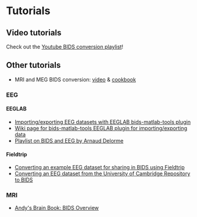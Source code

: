 # Tutorials

## Video tutorials

Check out the
[Youtube BIDS conversion playlist](https://www.youtube.com/watch?v=pAv9WuyyF3g&list=PLtJYlrqQ3YK_M4YgkUx6akJqlHF1R7A5g)!

## Other tutorials

-   MRI and MEG BIDS conversion:
    [video](https://www.youtube.com/watch?v=m7vEHGpqQIw) &
    [cookbook](https://remi-gau.github.io/bids_cookbook)

### EEG

#### EEGLAB

-   [Importing/exporting EEG datasets with EEGLAB bids-matlab-tools plugin](https://eeglab.org/tutorials/11_Scripting/Analyzing_EEG_BIDS_data_in_EEGLAB.html)
-   [Wiki page for bids-matlab-tools EEGLAB plugin for importing/exporting data](https://github.com/sccn/bids-matlab-tools/wiki)
-   [Playlist on BIDS and EEG by Arnaud Delorme](https://www.youtube.com/playlist?list=PLXc9qfVbMMN3II4EnVQNjOeVl-UprWlnM)

#### Fieldtrip

-   [Converting an example EEG dataset for sharing in BIDS using Fieldtrip](http://www.fieldtriptoolbox.org/example/bids_eeg/)
-   [Converting an EEG dataset from the University of Cambridge Repository to BIDS](http://www.fieldtriptoolbox.org/workshop/madrid2019/bids_sedation/)

### MRI

-   [Andy's Brain Book: BIDS Overview](https://andysbrainbook.readthedocs.io/en/latest/OpenScience/OS/BIDS_Overview.html)
